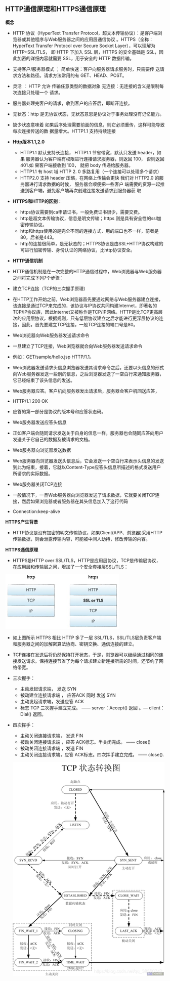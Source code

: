 ## HTTP通信原理和HTTPS通信原理

**概念**
 * HTTP 协议（HyperText Transfer Protocol，超文本传输协议）：是客户端浏览器或其他程序与Web服务器之间的应用层通信协议 。HTTPS（全称：HyperText Transfer Protocol over Secure Socket Layer），可以理解为HTTP+SSL/TLS， 即 HTTP 下加入 SSL 层，HTTPS 的安全基础是 SSL，因此加密的详细内容就需要 SSL，用于安全的 HTTP 数据传输。
 * 支持客户/服务器模式 ； 简单快速：客户向服务器请求服务时，只需要传 送请求方法和路径。请求方法常用的有 GET、HEAD、POST。 
 * 灵活 ： HTTP 允许 传输任意类型的数据对象 无连接：无连接的含义是限制每次连接只处理一个 请求。
 * 服务器处理完客户的请求，收到客户的应答后，即断开连接。
 * 无状态：http 是无协议状态，无状态意思是协议对于事务处理没有记忆能力。
 * 缺少状态意味着 如果后序处理需要前面的信息，则它必须重传，这样可能导致每次连接传送的数 据量增大。HTTP1.1 支持持续连接
* **Http版本1.1,2.0**
   * HTTP1.1 默认支持长连接， HTTP1.1 节省带宽，默认只发送 header，如果 服务器认为客户端有权限进行连接请求服务器，则返回 100， 否则返回 401.如 果客户端接收到 100， 就把 body 传递给服务器。
   * HTTP1.1 有 host 域 HTTP 2. 0 多路复用（一个连接可以处理多个请求）
   * HTTP2.0 支持 header 压缩，在网络上传输会更快 我们对 HTTP2.0 的服务器进行请求数据的时候， 服务器会顺便把一些客户 端需要的资源一起推送到客户端，避免客户端再次创建连接发送请求到服务器获 取
* **HTTPS和HTTP的区别**：
   * https协议需要到ca申请证书，一般免费证书很少，需要交费。
   * http是超文本传输协议，信息是明文传输；https 则是具有安全性的ssl加密传输协议。
   * http和https使用的是完全不同的连接方式，用的端口也不一样，前者是80，后者是443。
   * http的连接很简单，是无状态的；HTTPS协议是由SSL+HTTP协议构建的可进行加密传输、身份认证的网络协议，比http协议安全。
 
* **HTTP通信机制**

* HTTP通信机制是在一次完整的HTTP通信过程中，Web浏览器与Web服务器之间将完成下列7个步骤：
* 建立TCP连接（TCP的三次握手原理）
* 在HTTP工作开始之前，Web浏览器首先要通过网络与Web服务器建立连接，该连接是通过TCP来完成的，该协议与IP协议共同构建Internet，即著名的TCP/IP协议族，因此Internet又被称作是TCP/IP网络。HTTP是比TCP更高层次的应用层协议，根据规则，只有低层协议建立之后才能进行更深层协议的连接，因此，首先要建立TCP连接，一般TCP连接的端口号是80。
* Web浏览器向Web服务器发送请求命令
* 一旦建立了TCP连接，Web浏览器就会向Web服务器发送请求命令
* 例如：GET/sample/hello.jsp HTTP/1.1。
* Web浏览器发送请求头信息浏览器发送其请求命令之后，还要以头信息的形式向Web服务器发送一些别的信息，之后浏览器发送了一空白行来通知服务器，它已经结束了该头信息的发送。
* Web服务器应答。客户机向服务器发出请求后，服务器会客户机回送应答，
* HTTP/1.1 200 OK
* 应答的第一部分是协议的版本号和应答状态码。
* Web服务器发送应答头信息
* 正如客户端会随同请求发送关于自身的信息一样，服务器也会随同应答向用户发送关于它自己的数据及被请求的文档。
* Web服务器向浏览器发送数据
* Web服务器向浏览器发送头信息后，它会发送一个空白行来表示头信息的发送到此为结束，接着，它就以Content-Type应答头信息所描述的格式发送用户所请求的实际数据。
* Web服务器关闭TCP连接
* 一般情况下，一旦Web服务器向浏览器发送了请求数据，它就要关闭TCP连接，然后如果浏览器或者服务器在其头信息加入了这行代码
* Connection:keep-alive

**HTTPS产生背景**
* HTTP协议是没有加密的明文传输协议，如果Client(APP、浏览器)采用HTTP传输数据，则会泄露传输内容，可能被中间人劫持，修改传输的内容。

**HTTPS通信原理**
* HTTPS是HTTP over SSL/TLS，HTTP是应用层协议，TCP是传输层协议，在应用层和传输层之间，增加了一个安全套接层SSL/TLS：
  
![tree-1](./images/f.png)

* 如上图所示 HTTPS 相比 HTTP 多了一层 SSL/TLS，SSL/TLS层负责客户端和服务器之间的加解密算法协商、密钥交换、通信连接的建立。   
* TCP连接在发送后将仍然保持打开状态，于是，浏览器可以继续通过相同的连接发送请求。保持连接节省了为每个请求建立新连接所需的时间，还节约了网络带宽。
* 三次握手：
	* 主动发起请求端， 发送 SYN 
	* 被动建立连接请求端 ， 应答ACK 同时 发送 SYN
	* 主动发起请求端，发送应答 ACK
	* 标志 TCP 三次握手建立完成。 —— server：Accept() 返回 。— client：Dial() 返回。
* 四次挥手：
	* 主动关闭连接请求端， 发送 FIN
	* 被动关闭连接请求端 ，应答 ACK标志。半关闭完成。 —— close()
	* 被动关闭连接请求端 ，发送 FIN
	* 主动关闭连接请求端，应答 ACK标志。四次挥手建立完成。 —— close().
	
  ![tree-2](./images/d.png)
  
  